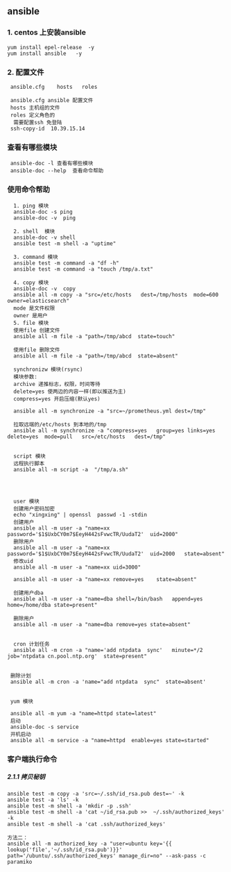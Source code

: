 ## ansible 

### 1. centos 上安装ansible  
    yum install epel-release  -y
    yum install ansible   -y 
### 2. 配置文件
     ansible.cfg    hosts   roles  
    
     ansible.cfg ansible 配置文件
     hosts 主机组的文件
     roles 定义角色的   
      需要配置ssh 免登陆  
     ssh-copy-id  10.39.15.14  
### 查看有哪些模块
     ansible-doc -l 查看有哪些模块
     ansible-doc --help  查看命令帮助

### 使用命令帮助 
      1. ping 模块
      ansible-doc -s ping 
      ansible-doc -v  ping
        
      2. shell  模块
      ansible-doc -v shell
      ansible test -m shell -a "uptime" 
      
      3. command 模块 
      ansible test -m command -a "df -h"
      ansible test -m command -a "touch /tmp/a.txt"
      
      4. copy 模块 
      ansible-doc -v  copy   
      ansible all -m copy -a "src=/etc/hosts   dest=/tmp/hosts  mode=600  owner=elasticsearch"  
      mode 是文件权限
      owner 是用户 
      5. file 模块
      使用file 创建文件
      ansible all -m file -a "path=/tmp/abcd  state=touch"
      
      使用file 删除文件
      ansible all -m file -a "path=/tmp/abcd  state=absent"
      
      synchronizw 模块(rsync)
      模块参数:
      archive 递推标志，权限，时间等待
      delete=yes 使两边的内容一样(即以推送为主)
      compress=yes 开启压缩(默认yes)
      
      ansible all -m synchronize -a "src=~/prometheus.yml dest=/tmp"
      
      拉取远端的/etc/hosts 到本地的/tmp 
      ansible all -m synchronize -a "compress=yes   group=yes links=yes delete=yes  mode=pull   src=/etc/hosts   dest=/tmp" 
      
      
      script 模块 
      远程执行脚本
      ansible all -m script -a  "/tmp/a.sh"  
      
      
      
      
      user 模块 
      创建用户密码加密
      echo "xingxing" | openssl  passwd -1 -stdin  
      创建用户
      ansible all -m user -a "name=xx  password='$1$UxbCY0m7$EeyH442sFvwcTR/UudaT2'  uid=2000" 
      删除用户
      ansible all -m user -a "name=xx  password='$1$UxbCY0m7$EeyH442sFvwcTR/UudaT2'  uid=2000   state=absent" 
      修改uid 
      ansible all -m user -a "name=xx uid=3000"  
      
      ansible all -m user -a "name=xx remove=yes    state=absent"
      
      创建用户dba 
      ansible all -m user -a "name=dba shell=/bin/bash   append=yes home=/home/dba state=present"  
      
      删除用户
      ansible all -m user -a "name=dba remove=yes state=absent"
      
      
      cron 计划任务 
      ansible all -m cron -a "name='add ntpdata  sync'   minute=*/2   job='ntpdata cn.pool.ntp.org'  state=present"
      
      
     删除计划
     ansible all -m cron -a 'name="add ntpdata  sync"  state=absent'
     
     
     yum 模块
     
     ansible all -m yum -a "name=httpd state=latest"
     启动 
     ansible-doc -s service
     开机启动  
     ansible all -m service -a "name=httpd  enable=yes state=started" 
     
     
    
     
               
### 客户端执行命令
##### 2.1.1 拷贝秘钥    
    ansible test -m copy -a 'src=~/.ssh/id_rsa.pub dest=~' -k
    ansible test -a 'ls' -k 
    ansible test -m shell -a 'mkdir -p .ssh'
    ansible test -m shell -a 'cat ~/id_rsa.pub >>  ~/.ssh/authorized_keys' -k
    ansible test -m shell -a 'cat .ssh/authorized_keys'

    方法二：
    ansible all -m authorized_key -a "user=ubuntu key='{{ lookup('file','~/.ssh/id_rsa.pub')}}'  path='/ubuntu/.ssh/authorized_keys' manage_dir=no" --ask-pass -c paramiko
    
    


    
